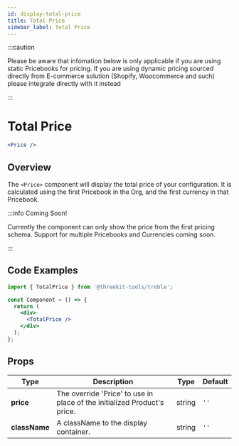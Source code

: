 ```yaml
---
id: display-total-price
title: Total Price
sidebar_label: Total Price
---
```

:::caution

Please be aware that infomation below is only applicable if you are using static Pricebooks for pricing. If you are using dynamic pricing sourced directly from E-commerce solution (Shopify, Woocommerce and such) please integrate directly with it instead  

:::

# Total Price

```jsx
<Price />
```

## Overview

The `<Price>` component will display the total price of your configuration. It is calculated using the first Pricebook in the Org, and the first currency in that Pricebook.

<!-- It is built using the [usePrice() hook](#use-price). -->

:::info Coming Soon!

Currently the component can only show the price from the first pricing schema. Support for multiple Pricebooks and Currencies coming soon.

:::

## Code Examples

```jsx
import { TotalPrice } from '@threekit-tools/treble';

const Component = () => {
  return (
    <div>
      <TotalPrice />
    </div>
  );
};
```

## Props

| Type          | Description                                                              | Type   | Default |
| ------------- | ------------------------------------------------------------------------ | ------ | ------- |
| **price**     | The override 'Price' to use in place of the initialized Product's price. | string | `''`    |
| **className** | A className to the display container.                                    | string | `''`    |
